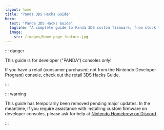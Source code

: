 ```yaml
---
layout: home
title: "Panda 3DS Hacks Guide"
hero:
  text: "Panda 3DS Hacks Guide"
  tagline: "A complete guide to Panda 3DS custom firmware, from stock to boot9strap."
  image:
    src: /images/home-page-feature.jpg
---
```


::: danger

This guide is for developer ("PANDA") consoles *only*!    

If you have a retail (consumer purchased; not from the Nintendo Developer Program) console, check out the [retail 3DS Hacks Guide](https://3ds.hacks.guide).

:::

::: warning

This guide has temporarily been removed pending major updates. In the meantime, if you require assistance with installing custom firmware on developer consoles, please ask for help at [Nintendo Homebrew on Discord](https://discord.gg/MWxPgEp)..

:::
